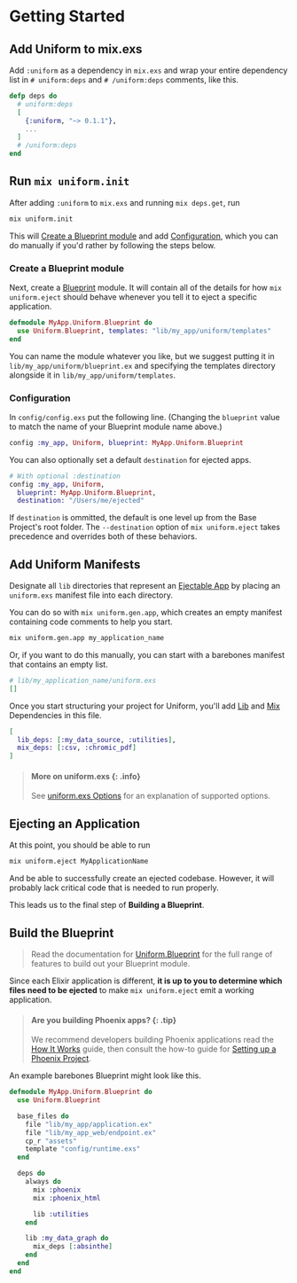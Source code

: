 # Getting Started

## Add Uniform to mix.exs

Add `:uniform` as a dependency in `mix.exs` and wrap your entire dependency
list in `# uniform:deps` and `# /uniform:deps` comments, like this.


```elixir
defp deps do
  # uniform:deps
  [
    {:uniform, "~> 0.1.1"},
    ...
  ]
  # /uniform:deps
end
```

## Run `mix uniform.init`

After adding `:uniform` to `mix.exs` and running `mix deps.get`, run

```bash
mix uniform.init
```

This will [Create a Blueprint module](#create-a-blueprint-module) and add
[Configuration](#configuration), which you can do manually if you'd rather by
following the steps below.

### Create a Blueprint module

Next, create a [Blueprint](Uniform.Blueprint.html) module. It will contain all
of the details for how `mix uniform.eject` should behave whenever you tell it
to eject a specific application.

```elixir
defmodule MyApp.Uniform.Blueprint do
  use Uniform.Blueprint, templates: "lib/my_app/uniform/templates"
end
```

You can name the module whatever you like, but we suggest putting it in
`lib/my_app/uniform/blueprint.ex` and specifying the templates directory
alongside it in `lib/my_app/uniform/templates`.

### Configuration

In `config/config.exs` put the following line. (Changing the `blueprint` value
to match the name of your Blueprint module name above.)

```elixir
config :my_app, Uniform, blueprint: MyApp.Uniform.Blueprint
```

You can also optionally set a default `destination` for ejected apps.

```elixir
# With optional :destination
config :my_app, Uniform,
  blueprint: MyApp.Uniform.Blueprint,
  destination: "/Users/me/ejected"
```

If `destination` is ommitted, the default is one level up from the Base
Project's root folder. The `--destination` option of `mix uniform.eject` takes
precedence and overrides both of these behaviors.

## Add Uniform Manifests

Designate all `lib` directories that represent an [Ejectable
App](how-it-works.html#ejectable-apps) by placing an `uniform.exs`
manifest file into each directory.

You can do so with `mix uniform.gen.app`, which creates an empty manifest
containing code comments to help you start.

```bash
mix uniform.gen.app my_application_name
```

Or, if you want to do this manually, you can start with a barebones manifest
that contains an empty list.

```elixir
# lib/my_application_name/uniform.exs
[]
```

Once you start structuring your project for Uniform, you'll add
[Lib](dependencies.html#lib-dependencies) and
[Mix](dependencies.html#mix-dependencies) Dependencies in this file.

```elixir
[
  lib_deps: [:my_data_source, :utilities],
  mix_deps: [:csv, :chromic_pdf]
]
```

> #### More on uniform.exs {: .info}
>
> See [uniform.exs Options](./how-it-works.html#uniform-exs-options) for an
> explanation of supported options.

## Ejecting an Application

At this point, you should be able to run

```bash
mix uniform.eject MyApplicationName
```

And be able to successfully create an ejected codebase. However, it will
probably lack critical code that is needed to run properly.

This leads us to the final step of **Building a Blueprint**.

## Build the Blueprint

> Read the documentation for [Uniform.Blueprint](Uniform.Blueprint.html) for
> the full range of features to build out your Blueprint module.

Since each Elixir application is different, **it is up to you to determine
which files need to be ejected** to make `mix uniform.eject` emit a working
application.

> #### Are you building Phoenix apps? {: .tip}
>
> We recommend developers building Phoenix applications read the [How It
> Works](how-it-works.html) guide, then consult the how-to guide for [Setting
> up a Phoenix Project](./setting-up-a-phoenix-project.html).

An example barebones Blueprint might look like this.

```elixir
defmodule MyApp.Uniform.Blueprint do
  use Uniform.Blueprint

  base_files do
    file "lib/my_app/application.ex"
    file "lib/my_app_web/endpoint.ex"
    cp_r "assets"
    template "config/runtime.exs"
  end

  deps do
    always do
      mix :phoenix
      mix :phoenix_html

      lib :utilities
    end

    lib :my_data_graph do
      mix_deps [:absinthe]
    end
  end
end
```
